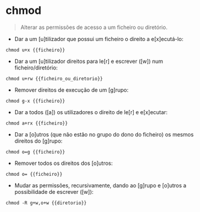 # chmod


> Alterar as permissões de acesso a um ficheiro ou diretório.

- Dar a um [u]tilizador que possui um ficheiro o direito a e[x]ecutá-lo:

`chmod u+x {{ficheiro}}`

- Dar a um [u]tilizador direitos para le[r] e escrever ([w]) num ficheiro/diretório:

`chmod u+rw {{ficheiro_ou_diretorio}}`

- Remover direitos de execução de um [g]rupo:

`chmod g-x {{ficheiro}}`

- Dar a todos ([a]) os utilizadores o direito de le[r] e e[x]ecutar:

`chmod a+rx {{ficheiro}}`

- Dar a [o]utros (que não estão no grupo do dono do ficheiro) os mesmos direitos do [g]rupo:

`chmod o=g {{ficheiro}}`

- Remover todos os direitos dos [o]utros:

`chmod o= {{ficheiro}}`

- Mudar as permissões, recursivamente, dando ao [g]rupo e [o]utros a possibilidade de escrever ([w]):

`chmod -R g+w,o+w {{diretorio}}`

